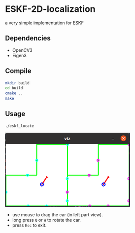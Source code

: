 # ESKF-2D-localization
a very simple implementation for ESKF

## Dependencies
* OpenCV3
* Eigen3

## Compile
```bash
mkdir build
cd build
cmake ..
make
```

## Usage
```bash
./eskf_locate
```

![ScreenShot](Screenshot.png)

* use mouse to drag the car (in left part view).
* long press `Q` or `W` to rotate the car.
* press `Esc` to exit.
